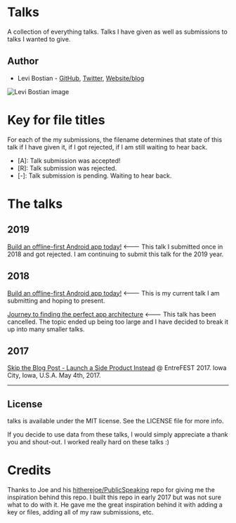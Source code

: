# Talks

A collection of everything talks. Talks I have given as well as submissions to talks I wanted to give.

## Author

* Levi Bostian - [GitHub](https://github.com/levibostian), [Twitter](https://twitter.com/levibostian), [Website/blog](http://levibostian.com)

![Levi Bostian image](https://gravatar.com/avatar/22355580305146b21508c74ff6b44bc5?s=250)

# Key for file titles

For each of the my submissions, the filename determines that state of this talk if I have given it, if I got rejected, if I am still waiting to hear back.

* [A]: Talk submission was accepted!
* [R]: Talk submission was rejected.
* [-]: Talk submission is pending. Waiting to hear back.

# The talks

## 2019

[Build an offline-first Android app today!](https://github.com/levibostian/talks/blob/master/Build%20an%20offline-first%20Android%20app%20today!/README.md) <--- This talk I submitted once in 2018 and got rejected. I am continuing to submit this talk for the 2019 year. 

## 2018

[Build an offline-first Android app today!](https://github.com/levibostian/talks/blob/master/Build%20an%20offline-first%20Android%20app%20today!/README.md) <--- This is my current talk I am submitting and hoping to present.

[Journey to finding the perfect app architecture](https://github.com/levibostian/talks/blob/master/%5B-%5D%20Journey%20to%20finding%20the%20perfect%20app%20architecture/README.md) <--- This talk has been cancelled. The topic ended up being too large and I have decided to break it up into many smaller talks.

## 2017

[Skip the Blog Post - Launch a Side Product Instead](https://github.com/levibostian/talks/blob/master/%5BA%5D%20Skip%20the%20Blog%20Post-%20Launch%20a%20Side%20Product%20Instead/README.md) @ EntreFEST 2017. Iowa City, Iowa, U.S.A. May 4th, 2017.

---

## License

talks is available under the MIT license. See the LICENSE file for more info.

If you decide to use data from these talks, I would simply appreciate a thank you and shout-out. I worked really hard on these talks :)

# Credits

Thanks to Joe and his [hitherejoe/PublicSpeaking](https://github.com/hitherejoe/PublicSpeaking) repo for giving me the inspiration behind this repo. I built this repo in early 2017 but was not sure what to do with it. He gave me the great inspiration behind it with adding a key or files, adding all of my raw submissions, etc.

